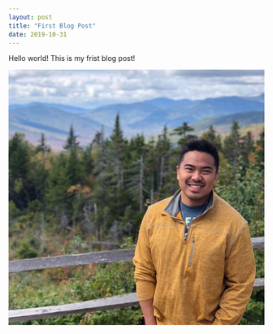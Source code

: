 ```yaml
---
layout: post
title: "First Blog Post"
date: 2019-10-31
---
```


Hello world! This is my frist blog post!

![Image](https://github.com/janmichael88/janmichael88.github.io/blob/master/images/48362755_10156077028083108_3740796066753150976_n.jpg?raw=True)
